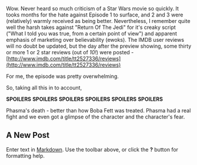 Wow. Never heard so much criticism of a Star Wars movie so quickly. It tooks months for the hate against Episode 1 to surface, and 2 and 3 were (relatively) warmly received as being better. Nevertheless, I remember quite well the harsh takes against "Return Of The Jedi" for it's creaky script ("What I told you was true, from a certain point of view") and apparent emphasis of marketing over believability (ewoks). The IMDB user reviews will no doubt be updated, but the day after the preview showing, some thirty or more 1 or 2 star reviews (out of *10!*) were posted - [http://www.imdb.com/title/tt2527336/reviews](http://www.imdb.com/title/tt2527336/reviews)

For me, the episode was pretty overwhelming. 

So, taking all this in to account,  

**SPOILERS** **SPOILERS** **SPOILERS** **SPOILERS** **SPOILERS** **SPOILERS**

Phasma's death - better than how Boba Fett was treated. Phasma had a real fight and we even got a glimpse of the character  and the character's fear.

## A New Post

Enter text in [Markdown](http://daringfireball.net/projects/markdown/). Use the toolbar above, or click the **?** button for formatting help.
